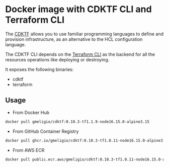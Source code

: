 # Docker image with CDKTF CLI and Terraform CLI

The [CDKTF](https://github.com/hashicorp/terraform-cdk) allows you to use familiar programming languages to define and provision infrastructure, as an alternative to the HCL configuration language.

The CDKTF CLI depends on the [Terraform CLI](https://github.com/hashicorp/terraform) as the backend for all the resources operations like deploying or destroying.

It exposes the following binaries:

- cdktf
- terraform

## Usage

- From Docker Hub

```bash
docker pull gmeligio/cdktf:0.10.3-tf1.1.9-node16.15.0-alpine3.15
```

- From GitHub Container Registry

```bash
docker pull ghcr.io/gmeligio/cdktf:0.10.3-tf1.0.11-node16.15.0-alpine3.15
```

- From AWS ECR

```bash
docker pull public.ecr.aws/gmeligio/cdktf:0.10.3-tf1.0.11-node16.15.0-alpine3.15
```
